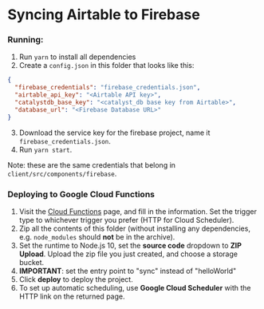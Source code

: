# Syncing Airtable to Firebase

### Running:

1. Run `yarn` to install all dependencies
2. Create a `config.json` in this folder that looks like this:

```json
{
  "firebase_credentials": "firebase_credentials.json",
  "airtable_api_key": "<Airtable API key>",
  "catalystdb_base_key": "<catalyst_db base key from Airtable>",
  "database_url": "<Firebase Database URL>"
}
```

3. Download the service key for the firebase project, name it `firebase_credentials.json`.
4. Run `yarn start`.

Note: these are the same credentials that belong in `client/src/components/firebase`.

### Deploying to Google Cloud Functions

1. Visit the [Cloud Functions](https://console.cloud.google.com/functions/add) page, and fill in the information. Set the trigger type to whichever trigger you prefer (HTTP for Cloud Scheduler).
2. Zip all the contents of this folder (without installing any dependencies, e.g. `node_modules` should **not** be in the archive).
3. Set the runtime to Node.js 10, set the **source code** dropdown to **ZIP Upload**. Upload the zip file you just created, and choose a storage bucket.
4. **IMPORTANT**: set the entry point to "sync" instead of "helloWorld"
5. Click **deploy** to deploy the project.
6. To set up automatic scheduling, use **Google Cloud Scheduler** with the HTTP link on the returned page.

